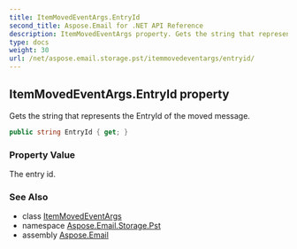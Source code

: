 ```yaml
---
title: ItemMovedEventArgs.EntryId
second_title: Aspose.Email for .NET API Reference
description: ItemMovedEventArgs property. Gets the string that represents the EntryId of the moved message
type: docs
weight: 30
url: /net/aspose.email.storage.pst/itemmovedeventargs/entryid/
---
```

## ItemMovedEventArgs.EntryId property

Gets the string that represents the EntryId of the moved message.

```csharp
public string EntryId { get; }
```

### Property Value

The entry id.

### See Also

* class [ItemMovedEventArgs](../)
* namespace [Aspose.Email.Storage.Pst](../../itemmovedeventargs/)
* assembly [Aspose.Email](../../../)


